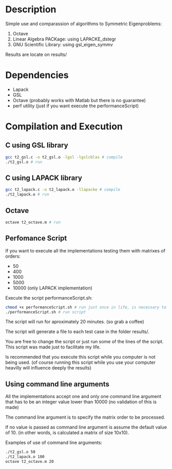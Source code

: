 # Description

Simple use and comparassion of algorithms to Symmetric Eigenproblems:

1. Octave
1. Linear Algebra PACKage: using LAPACKE_dstegr
1. GNU Scientific Library: using gsl_eigen_symmv

Results are locate on results/

# Dependencies

- Lapack
- GSL
- Octave (probably works with Matlab but there is no guarantee)
- perf utility (just if you want execute the performanceScript)

# Compilation and Execution
## C using GSL library

```bash
gcc t2_gsl.c -o t2_gsl.o -lgsl -lgslcblas # compile
./t2_gsl.o # run
```

## C using LAPACK library

```bash
gcc t2_lapack.c -o t2_lapack.o -llapacke # compile
./t2_lapack.o # run
```

## Octave

```bash
octave t2_octave.m # run
```

## Perfomance Script

If you want to execute all the implementations testing them with matrixes of orders:

- 50
- 400
- 1000
- 5000
- 10000 (only LAPACK implementation)

Execute the script performanceScript.sh:

```bash
chmod +x performanceScript.sh # run just once in life, is necessary to make the script runnable
./performanceScript.sh # run script
```

The script will run for aproximately 20 minutes. (so grab a coffee)

The script will generate a file to each test case in the folder results/.

You are free to change the script or just run some of the lines of the script. This script was made just to facilitate my life.

Is recommended that you execute this script while you computer is not being used. (of course running this script while you use your computer heavilly will influence deeply the results)

## Using command line arguments

All the implementations accept one and only one command line argument that has to be an integer value lower than 10000 (no validation of this is made)

The command line argument is to specify the matrix order to be processed.

If no value is passed as command line argument is assume the default value of 10. (in other words, is calculated a matrix of size 10x10).


Examples of use of command line arguments:

```bash
./t2_gsl.o 50
./t2_lapack.o 100
octave t2_octave.m 20
```
